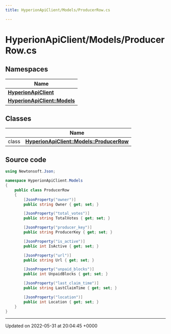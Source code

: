 ```yaml
---
title: HyperionApiClient/Models/ProducerRow.cs

---
```


# HyperionApiClient/Models/ProducerRow.cs



## Namespaces

| Name           |
| -------------- |
| **[HyperionApiClient](/Namespaces/namespace_hyperion_api_client.md)**  |
| **[HyperionApiClient::Models](/Namespaces/namespace_hyperion_api_client_1_1_models.md)**  |

## Classes

|                | Name           |
| -------------- | -------------- |
| class | **[HyperionApiClient::Models::ProducerRow](/Classes/class_hyperion_api_client_1_1_models_1_1_producer_row.md)**  |




## Source code

```csharp
using Newtonsoft.Json;

namespace HyperionApiClient.Models
{
    public class ProducerRow
    {
        [JsonProperty("owner")]
        public string Owner { get; set; }

        [JsonProperty("total_votes")]
        public string TotalVotes { get; set; }

        [JsonProperty("producer_key")]
        public string ProducerKey { get; set; }

        [JsonProperty("is_active")]
        public int IsActive { get; set; }

        [JsonProperty("url")]
        public string Url { get; set; }

        [JsonProperty("unpaid_blocks")]
        public int UnpaidBlocks { get; set; }

        [JsonProperty("last_claim_time")]
        public string LastClaimTime { get; set; }

        [JsonProperty("location")]
        public int Location { get; set; }
    }
}
```


-------------------------------

Updated on 2022-05-31 at 20:04:45 +0000
